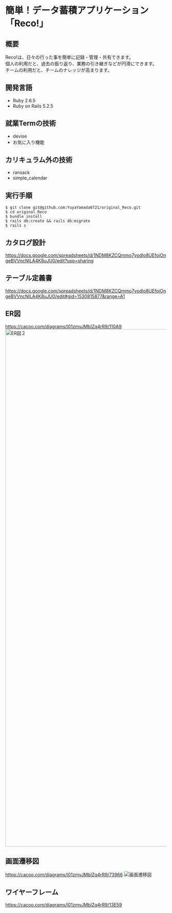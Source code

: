 # 簡単！データ蓄積アプリケーション「Reco!」

## 概要
Reco!は、日々の行った事を簡単に記録・管理・共有できます。
<br>
個人の利用だと、過去の振り返り、業務の引き継ぎなどが円滑にできます。
<br>
チームの利用だと、チームのナレッジが高まります。

## 開発言語
* Ruby 2.6.5
* Ruby on Rails 5.2.5

## 就業Termの技術
* devise
* お気に入り機能

## カリキュラム外の技術
* ransack
* simple_calendar

## 実行手順
```
$ git clone git@github.com:YuyaYamada0721/original_Reco.git
$ cd original_Reco
$ bundle install
$ rails db:create && rails db:migrate
$ rails s
```
## カタログ設計
https://docs.google.com/spreadsheets/d/1NDM8KZCQmmo7yodlo8UEfojOngeBVVncNlLA4K8uJU0/edit?usp=sharing

## テーブル定義書
https://docs.google.com/spreadsheets/d/1NDM8KZCQmmo7yodlo8UEfojOngeBVVncNlLA4K8uJU0/edit#gid=1530815877&range=A1

## ER図
https://cacoo.com/diagrams/l01zmvJMbIZq4rR9/110A9
<img width="1612" alt="ER図２" src="https://user-images.githubusercontent.com/78161698/125162423-aac6ea80-e1c2-11eb-93d4-e797b4e2bb5d.png">

## 画面遷移図
https://cacoo.com/diagrams/l01zmvJMbIZq4rR9/73966
![画面遷移図](https://user-images.githubusercontent.com/78161698/125025123-158dfe00-e0bd-11eb-8504-c05410e86934.png)

## ワイヤーフレーム
https://cacoo.com/diagrams/l01zmvJMbIZq4rR9/13E59
